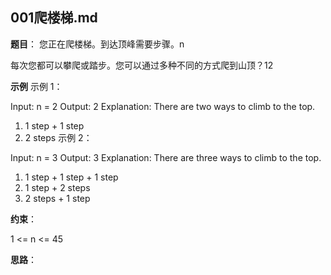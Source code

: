 ## 001爬楼梯.md
**题目**：
您正在爬楼梯。到达顶峰需要步骤。n

每次您都可以攀爬或踏步。您可以通过多种不同的方式爬到山顶？12

 
**示例**
示例 1：

Input: n = 2
Output: 2
Explanation: There are two ways to climb to the top.
1. 1 step + 1 step
2. 2 steps
示例 2：

Input: n = 3
Output: 3
Explanation: There are three ways to climb to the top.
1. 1 step + 1 step + 1 step
2. 1 step + 2 steps
3. 2 steps + 1 step
 

**约束**：

1 <= n <= 45

**思路**：

